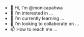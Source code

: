- 👋 Hi, I’m @monicapahwa
- 👀 I’m interested in ...
- 🌱 I’m currently learning ...
- 💞️ I’m looking to collaborate on ...
- 📫 How to reach me ...

<!---
monicapahwa/monicapahwa is a ✨ special ✨ repository because its `README.md` (this file) appears on your GitHub profile.
You can click the Preview link to take a look at your changes.
--->
